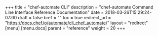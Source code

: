+++
title = "chef-automate CLI"
description = "chef-automate Command Line Interface Reference Documentation"
date = 2018-03-26T15:29:24-07:00
draft = false
bref = ""
toc = true
redirect_url = "https://docs.chef.io/automate/cli_chef_automate/"
layout = "redirect"
[menu]
  [menu.docs]
    parent = "reference"
    weight = 20
+++
